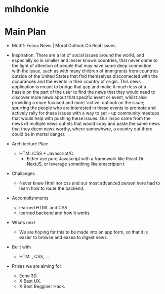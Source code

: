 # mlhdonkie
# Main Plan

- Mottif: Focus News | Moral Outlook On Real Issues.
- Inspiration: There are a lot of social issues around the world, and especially so in smaller and lesser known countries, that never come to the light of attention of people that may have some deep connection with the issue, such as with many children of immigrants from countries outside of the United States that find themselves disconnected with the occurances and the events in their country of origin. This news application is meant to bridge that gap and make it much less of a hassle on the part of the user to find the news that they would need to discover more news about that specific event or event, whilst also providing a more focused and more 'active' outlook on the issue; spurring the people who are interested in these events to promote and actively rally for these issues with a way to set - up community meetups that would help with pushing these issues. Our inspo came from the news of multiple news outlets that would copy and paste the same news that they deem news worthy, where somewhwre, a country out there could be in mortal danger. 

- Architecture Plan:
	* HTML/CSS + Javascript/C.
		* Either use pure Javascript with a framework like React Or NextJS, or leverage something like emscripten t

- Challanges
	* Never knew Html nor css and our most advanced person here had to learn how to route the backend.

- Accomplishments
	* learned HTML and CSS
	* learned backend and how it works

- Whats next
	* We are hoping for this to be made into an app form, so that it is easier to browse and easea to digest news.

- Built with
	* HTML, CSS, ...

- Prizes we are aiming for:
	* Echo 3D. 
	* X Best UX.
	* X Best Begginer Hack.
